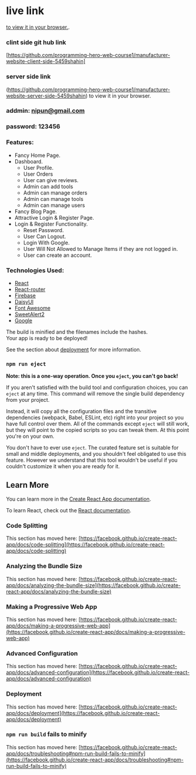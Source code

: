 # live link

 [ to view it in your browser.](https://manufacturer-assignment.web.app/).


### clint side git hub link 
 [https://github.com/programming-hero-web-course1/manufacturer-website-client-side-5459shahin]

 ### server side link
 (https://github.com/programming-hero-web-course1/manufacturer-website-server-side-5459shahin) to view it in your browser.

### addmin: nipun@gmail.com
### password: 123456



### Features:

- Fancy Home Page.
- Dashboard.
  - User Profile.
  - User Orders
  - User can give reviews.
  - Admin can add tools
  - Admin can manage orders
  - Admin can manage tools
  - Admin can manage users
- Fancy Blog Page.
- Attractive Login & Register Page.
- Login & Register Functionality.
  - Reset Password.
  - User Can Logout.
  - Login With Google.
  - User Will Not Allowed to Manage Items if they are not logged in.
  - User can create an account.

### Technologies Used:

- [React](https://reactjs.org/)
- [React-router](https://react-router.js.org/)
- [Firebase](https://firebase.google.com/)
- [DaisyUI](https://daisyui.com/)
- [Font Awesome](https://fontawesome.com/)
- [SweetAlert2](https://sweetalert2.github.io/)
- [Google](https://google.com/)

The build is minified and the filenames include the hashes.\
Your app is ready to be deployed!

See the section about [deployment](https://facebook.github.io/create-react-app/docs/deployment) for more information.

### `npm run eject`

**Note: this is a one-way operation. Once you `eject`, you can't go back!**

If you aren't satisfied with the build tool and configuration choices, you can `eject` at any time. This command will remove the single build dependency from your project.

Instead, it will copy all the configuration files and the transitive dependencies (webpack, Babel, ESLint, etc) right into your project so you have full control over them. All of the commands except `eject` will still work, but they will point to the copied scripts so you can tweak them. At this point you're on your own.

You don't have to ever use `eject`. The curated feature set is suitable for small and middle deployments, and you shouldn't feel obligated to use this feature. However we understand that this tool wouldn't be useful if you couldn't customize it when you are ready for it.

## Learn More

You can learn more in the [Create React App documentation](https://facebook.github.io/create-react-app/docs/getting-started).

To learn React, check out the [React documentation](https://reactjs.org/).

### Code Splitting

This section has moved here: [https://facebook.github.io/create-react-app/docs/code-splitting](https://facebook.github.io/create-react-app/docs/code-splitting)

### Analyzing the Bundle Size

This section has moved here: [https://facebook.github.io/create-react-app/docs/analyzing-the-bundle-size](https://facebook.github.io/create-react-app/docs/analyzing-the-bundle-size)

### Making a Progressive Web App

This section has moved here: [https://facebook.github.io/create-react-app/docs/making-a-progressive-web-app](https://facebook.github.io/create-react-app/docs/making-a-progressive-web-app)

### Advanced Configuration

This section has moved here: [https://facebook.github.io/create-react-app/docs/advanced-configuration](https://facebook.github.io/create-react-app/docs/advanced-configuration)

### Deployment

This section has moved here: [https://facebook.github.io/create-react-app/docs/deployment](https://facebook.github.io/create-react-app/docs/deployment)

### `npm run build` fails to minify

This section has moved here: [https://facebook.github.io/create-react-app/docs/troubleshooting#npm-run-build-fails-to-minify](https://facebook.github.io/create-react-app/docs/troubleshooting#npm-run-build-fails-to-minify)
